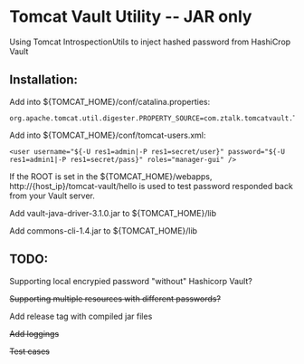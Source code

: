 # Tomcat Vault Utility -- JAR only

Using Tomcat IntrospectionUtils to inject hashed password from HashiCrop Vault

## Installation:

Add into ${TOMCAT_HOME}/conf/catalina.properties:
```
org.apache.tomcat.util.digester.PROPERTY_SOURCE=com.ztalk.tomcatvault.TomcatPropertyDecoder
```

Add into ${TOMCAT_HOME}/conf/tomcat-users.xml:

```
<user username="${-U res1=admin|-P res1=secret/user}" password="${-U res1=admin1|-P res1=secret/pass}" roles="manager-gui" />
```

If the ROOT is set in the ${TOMCAT_HOME}/webapps, http://{host_ip}/tomcat-vault/hello is used to test password responded back from your Vault server.

Add vault-java-driver-3.1.0.jar to ${TOMCAT_HOME}/lib

Add commons-cli-1.4.jar to ${TOMCAT_HOME}/lib


## TODO:

Supporting local encrypied password "without" Hashicorp Vault?

~~Supporting multiple resources with different passwords?~~

Add release tag with compiled jar files

~~Add loggings~~

~~Test cases~~

